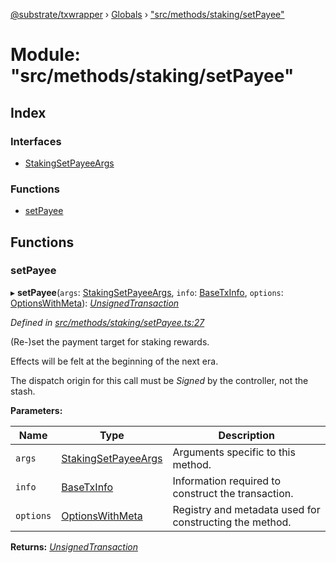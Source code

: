 [@substrate/txwrapper](../README.md) › [Globals](../globals.md) › ["src/methods/staking/setPayee"](_src_methods_staking_setpayee_.md)

# Module: "src/methods/staking/setPayee"

## Index

### Interfaces

* [StakingSetPayeeArgs](../interfaces/_src_methods_staking_setpayee_.stakingsetpayeeargs.md)

### Functions

* [setPayee](_src_methods_staking_setpayee_.md#setpayee)

## Functions

###  setPayee

▸ **setPayee**(`args`: [StakingSetPayeeArgs](../interfaces/_src_methods_staking_setpayee_.stakingsetpayeeargs.md), `info`: [BaseTxInfo](../interfaces/_src_util_types_.basetxinfo.md), `options`: [OptionsWithMeta](../interfaces/_src_util_types_.optionswithmeta.md)): *[UnsignedTransaction](../interfaces/_src_util_types_.unsignedtransaction.md)*

*Defined in [src/methods/staking/setPayee.ts:27](https://github.com/paritytech/txwrapper/blob/682850e/src/methods/staking/setPayee.ts#L27)*

(Re-)set the payment target for staking rewards.

Effects will be felt at the beginning of the next era.

 The dispatch origin for this call must be _Signed_ by the controller, not the stash.

**Parameters:**

Name | Type | Description |
------ | ------ | ------ |
`args` | [StakingSetPayeeArgs](../interfaces/_src_methods_staking_setpayee_.stakingsetpayeeargs.md) | Arguments specific to this method. |
`info` | [BaseTxInfo](../interfaces/_src_util_types_.basetxinfo.md) | Information required to construct the transaction. |
`options` | [OptionsWithMeta](../interfaces/_src_util_types_.optionswithmeta.md) | Registry and metadata used for constructing the method.  |

**Returns:** *[UnsignedTransaction](../interfaces/_src_util_types_.unsignedtransaction.md)*

